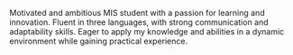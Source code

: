 Motivated and ambitious MIS student with a passion for learning and innovation. Fluent in three languages, with strong communication and adaptability skills. Eager to apply my knowledge and abilities in a dynamic environment while gaining practical experience.

<!--
**MohammadAminNorouzi/MohammadAminNorouzi** is a ✨ _special_ ✨ repository because its `README.md` (this file) appears on your GitHub profile.

Here are some ideas to get you started:

- 🔭 I’m currently working on ...
- 🌱 I’m currently learning ...
- 👯 I’m looking to collaborate on ...
- 🤔 I’m looking for help with ...
- 💬 Ask me about ...
- 📫 How to reach me: ...
- 😄 Pronouns: ...
- ⚡ Fun fact: ...
-->
